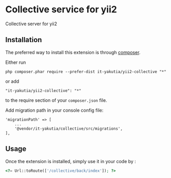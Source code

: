 Collective service for yii2
=====================
Collective server for yii2

Installation
------------

The preferred way to install this extension is through [composer](http://getcomposer.org/download/).

Either run

```
php composer.phar require --prefer-dist it-yakutia/yii2-collective "*"
```

or add

```
"it-yakutia/yii2-collective": "*"
```

to the require section of your `composer.json` file.

Add migration path in your console config file:

```
'migrationPath' => [
    ...
    '@vendor/it-yakutia/collective/src/migrations',
],
```

Usage
-----

Once the extension is installed, simply use it in your code by  :

```php
<?= Url::toRoute(['/collective/back/index']); ?>
```